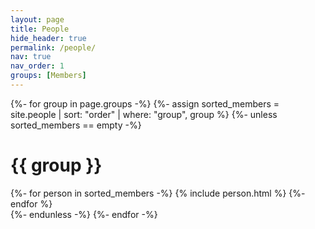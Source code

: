 ```yaml
---
layout: page
title: People
hide_header: true
permalink: /people/
nav: true
nav_order: 1
groups: [Members]
---
```


<!-- pages/projects.md -->
<div class="people">

{%- for group in page.groups -%}
    {%- assign sorted_members = site.people | sort: "order" | where: "group", group %}
    {%- unless sorted_members == empty -%}
      <h1 class="post-title">{{ group }}</h1>
      <div>
        {%- for person in sorted_members -%}
          {% include person.html %}
        {%- endfor %}
      </div>
    {%- endunless -%}
{%- endfor -%}

</div>
